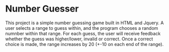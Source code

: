 # Number Guesser

This project is a simple number guessing game built in HTML and Jquery.  A user selects a range to guess within, and the program chooses a random numnber within that range.  For each guess, the user will receive feedback whether the guess was higher/lower, invalid or correct.  Once a correct choice is made, the range increases by 20 (+-10 on each end of the range).
